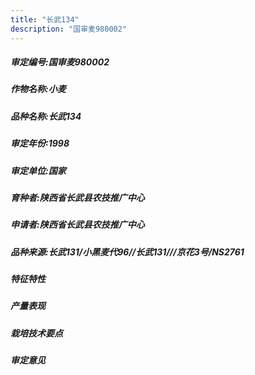 ```yaml
---
title: "长武134"
description: "国审麦980002"
---
```

##### 审定编号:国审麦980002

##### 作物名称:小麦

##### 品种名称:长武134

##### 审定年份:1998

##### 审定单位:国家

##### 育种者:陕西省长武县农技推广中心

##### 申请者:陕西省长武县农技推广中心

##### 品种来源:长武131/小黑麦代96//长武131///京花3号/NS2761

##### 特征特性


##### 产量表现


##### 栽培技术要点


##### 审定意见

